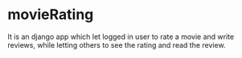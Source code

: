 # movieRating
It is an django app which let logged in user to rate a movie and write reviews, while letting others to see the rating and read the review.
